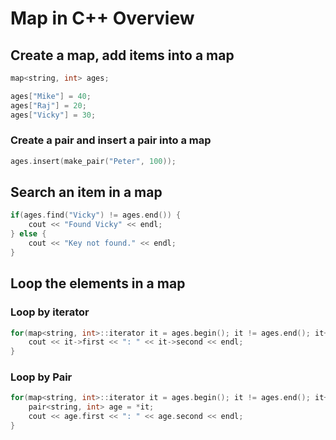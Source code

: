 # Map in C++ Overview

## Create a map, add items into a map
```cpp
map<string, int> ages;

ages["Mike"] = 40;
ages["Raj"] = 20;
ages["Vicky"] = 30;
```

### Create a pair and insert a pair into a map
```cpp
ages.insert(make_pair("Peter", 100));
```

## Search an item in a map
```cpp
if(ages.find("Vicky") != ages.end()) {
    cout << "Found Vicky" << endl;
} else {
    cout << "Key not found." << endl;
}
```

## Loop the elements in a map

### Loop by iterator
```cpp
for(map<string, int>::iterator it = ages.begin(); it != ages.end(); it++) {
    cout << it->first << ": " << it->second << endl;
}
```

### Loop by Pair
```cpp
for(map<string, int>::iterator it = ages.begin(); it != ages.end(); it++) {
    pair<string, int> age = *it;
    cout << age.first << ": " << age.second << endl;
}
```

